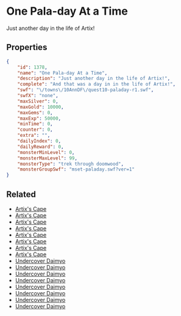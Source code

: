 # One Pala-day At a Time

Just another day in the life of Artix!

## Properties

```json
{
    "id": 1378,
    "name": "One Pala-day At a Time",
    "description": "Just another day in the life of Artix!",
    "complete": "And that was a day in in the life of Artix!",
    "swf": "\/towns\/10AnnDF\/quest10-paladay-r1.swf",
    "swfX": "none",
    "maxSilver": 0,
    "maxGold": 10000,
    "maxGems": 0,
    "maxExp": 50000,
    "minTime": 0,
    "counter": 0,
    "extra": "",
    "dailyIndex": 0,
    "dailyReward": 0,
    "monsterMinLevel": 0,
    "monsterMaxLevel": 99,
    "monsterType": "trek through doomwood",
    "monsterGroupSwf": "mset-paladay.swf?ver=1"
}
```

## Related

- [Artix's Cape](../items/16213-artix-s-cape.md)
- [Artix's Cape](../items/16214-artix-s-cape.md)
- [Artix's Cape](../items/16215-artix-s-cape.md)
- [Artix's Cape](../items/16216-artix-s-cape.md)
- [Artix's Cape](../items/16217-artix-s-cape.md)
- [Artix's Cape](../items/16218-artix-s-cape.md)
- [Artix's Cape](../items/16219-artix-s-cape.md)
- [Artix's Cape](../items/16220-artix-s-cape.md)
- [Undercover Daimyo](../items/16221-undercover-daimyo.md)
- [Undercover Daimyo](../items/16222-undercover-daimyo.md)
- [Undercover Daimyo](../items/16223-undercover-daimyo.md)
- [Undercover Daimyo](../items/16224-undercover-daimyo.md)
- [Undercover Daimyo](../items/16225-undercover-daimyo.md)
- [Undercover Daimyo](../items/16226-undercover-daimyo.md)
- [Undercover Daimyo](../items/16227-undercover-daimyo.md)
- [Undercover Daimyo](../items/16228-undercover-daimyo.md)

